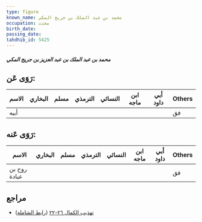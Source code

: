 ```yaml
---
type: figure
known_name: محمد بن عبد الملك بن جريج المكي
occupation: محدث
birth_date:
passing_date:
tahdhib_id: 5425
---
```

##### محمد بن عبد الملك بن عبد العزيز بن جريج المكي

## رَوَى عَن:
| الاسم | البخاري | مسلم | الترمذي | النسائي | ابن ماجه | أبي داود | Others |
| ----- | ------- | ---- | ------- | ------- | -------- | -------- | ------ |
| أبيه  |         |      |         |         |          |          | فق     |
## رَوَى عَنه:
| الاسم        | البخاري | مسلم | الترمذي | النسائي | ابن ماجه | أبي داود | Others |
| ------------ | ------- | ---- | ------- | ------- | -------- | -------- | ------ |
| روح بن عبادة |         |      |         |         |          |          | فق     |
## مراجع
- [تهذيب الكمال ٢٦-٢٢](obsidian://open?vault=Tahdhib-al-Kamal&file=Figures/٥٤٢٥-محمد%20بن%20عبد%20الملك%20بن%20عبد%20العزيز%20بن%20جريج%20المكي) ([رابط الشاملة](https://shamela.ws/book/3722/13770))
